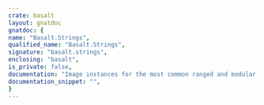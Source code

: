 ```yaml
---
crate: basalt
layout: gnatdoc
gnatdoc: {
name: "Basalt.Strings",
qualified_name: "Basalt.Strings",
signature: "basalt.strings",
enclosing: "basalt",
is_private: false,
documentation: "Image instances for the most common ranged and modular types",
documentation_snippet: "",
}
---
```

